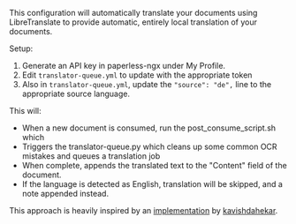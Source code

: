This configuration will automatically translate your documents using LibreTranslate to provide automatic, entirely local translation of your documents. 

Setup:
1. Generate an API key in paperless-ngx under My Profile.
2. Edit `translator-queue.yml` to update with the appropriate token
3. Also in `translator-queue.yml`, update the `"source": "de",` line to the appropriate source language.

This will:
- When a new document is consumed, run the post_consume_script.sh which
- Triggers the translator-queue.py which cleans up some common OCR mistakes and queues a translation job
- When complete, appends the translated text to the "Content" field of the document.
- If the language is detected as English, translation will be skipped, and a note appended instead.

This approach is heavily inspired by an [implementation](https://github.com/paperless-ngx/paperless-ngx/discussions/269#discussioncomment-12303929) by [kavishdahekar](https://github.com/kavishdahekar).

